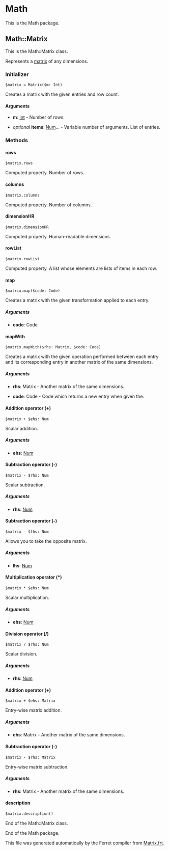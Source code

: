 # Math

This is the Math package.




## Math::Matrix

This is the Math::Matrix class.

Represents a [matrix](https://en.wikipedia.org/wiki/Matrix_(mathematics))
of any dimensions.


### Initializer

```
$matrix = Matrix($m: Int)
```

Creates a matrix with the given entries and row count.


#### Arguments

* __m__: [Int](/std/doc/Number.md) - Number of rows.

* *optional* __items__: [Num](/std/doc/Number.md)... - Variable number of arguments. List of entries.

### Methods

#### rows

```
$matrix.rows
```

Computed property. Number of rows.



#### columns

```
$matrix.columns
```

Computed property. Number of columns.



#### dimensionHR

```
$matrix.dimensionHR
```

Computed property. Human-readable dimensions.



#### rowList

```
$matrix.rowList
```

Computed property. A list whose elements are lists of items in each row.



#### map

```
$matrix.map($code: Code)
```

Creates a matrix with the given transformation applied to each entry.


##### Arguments

* __code__: Code  



#### mapWith

```
$matrix.mapWith($rhs: Matrix, $code: Code)
```

Creates a matrix with the given operation performed between each entry and
its corresponding entry in another matrix of the same dimensions.


##### Arguments

* __rhs__: Matrix - Another matrix of the same dimensions.

* __code__: Code - Code which returns a new entry when given the.



#### Addition operator (+)

```
$matrix + $ehs: Num
```

Scalar addition.


##### Arguments

* __ehs__: [Num](/std/doc/Number.md)  



#### Subtraction operator (-)

```
$matrix - $rhs: Num
```

Scalar subtraction.


##### Arguments

* __rhs__: [Num](/std/doc/Number.md)  



#### Subtraction operator (-)

```
$matrix - $lhs: Num
```

Allows you to take the opposite matrix.


##### Arguments

* __lhs__: [Num](/std/doc/Number.md)  



#### Multiplication operator (*)

```
$matrix * $ehs: Num
```

Scalar multiplication.


##### Arguments

* __ehs__: [Num](/std/doc/Number.md)  



#### Division operator (/)

```
$matrix / $rhs: Num
```

Scalar division.


##### Arguments

* __rhs__: [Num](/std/doc/Number.md)  



#### Addition operator (+)

```
$matrix + $ehs: Matrix
```

Entry-wise matrix addition.


##### Arguments

* __ehs__: Matrix - Another matrix of the same dimensions.



#### Subtraction operator (-)

```
$matrix - $rhs: Matrix
```

Entry-wise matrix subtraction.


##### Arguments

* __rhs__: Matrix - Another matrix of the same dimensions.



#### description

```
$matrix.description()
```





End of the Math::Matrix class.





End of the Math package.

This file was generated automatically by the Ferret compiler from
[Matrix.frt](../Matrix.frt).